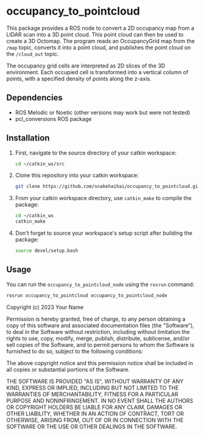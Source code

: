 # occupancy_to_pointcloud

This package provides a ROS node to convert a 2D occupancy map from a LIDAR scan into a 3D point cloud. This point cloud can then be used to create a 3D Octomap. The program reads an OccupancyGrid map from the `/map` topic, converts it into a point cloud, and publishes the point cloud on the `/cloud_out` topic.

The occupancy grid cells are interpreted as 2D slices of the 3D environment. Each occupied cell is transformed into a vertical column of points, with a specified density of points along the z-axis.

## Dependencies

- ROS Melodic or Noetic (other versions may work but were not tested)
- pcl_conversions ROS package

## Installation

1. First, navigate to the source directory of your catkin workspace:

    ```bash
    cd ~/catkin_ws/src
    ```

2. Clone this repository into your catkin workspace:

    ```bash
    git clone https://github.com/snakehaihai/occupancy_to_pointcloud.git
    ```

3. From your catkin workspace directory, use `catkin_make` to compile the package:

    ```bash
    cd ~/catkin_ws
    catkin_make
    ```

4. Don't forget to source your workspace's setup script after building the package:

    ```bash
    source devel/setup.bash
    ```

## Usage

You can run the `occupancy_to_pointcloud_node` using the `rosrun` command:

```bash
rosrun occupancy_to_pointcloud occupancy_to_pointcloud_node

```

Copyright (c) 2023 Your Name

Permission is hereby granted, free of charge, to any person obtaining a copy
of this software and associated documentation files (the "Software"), to deal
in the Software without restriction, including without limitation the rights
to use, copy, modify, merge, publish, distribute, sublicense, and/or sell
copies of the Software, and to permit persons to whom the Software is
furnished to do so, subject to the following conditions:

The above copyright notice and this permission notice shall be included in all
copies or substantial portions of the Software.

THE SOFTWARE IS PROVIDED "AS IS", WITHOUT WARRANTY OF ANY KIND, EXPRESS OR
IMPLIED, INCLUDING BUT NOT LIMITED TO THE WARRANTIES OF MERCHANTABILITY,
FITNESS FOR A PARTICULAR PURPOSE AND NONINFRINGEMENT. IN NO EVENT SHALL THE
AUTHORS OR COPYRIGHT HOLDERS BE LIABLE FOR ANY CLAIM, DAMAGES OR OTHER
LIABILITY, WHETHER IN AN ACTION OF CONTRACT, TORT OR OTHERWISE, ARISING FROM,
OUT OF OR IN CONNECTION WITH THE SOFTWARE OR THE USE OR OTHER DEALINGS IN THE
SOFTWARE.
